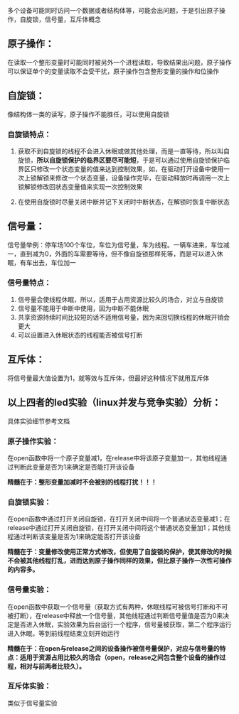 多个设备可能同时访问一个数据或者结构体等，可能会出问题，于是引出原子操作，自旋锁，信号量，互斥体概念

## 原子操作：

在读取一个整形变量时可能同时被另外一个进程读取，导致结果出问题，原子操作可以保证单个的变量读取不会受干扰，原子操作包含整形变量的操作和位操作

## 自旋锁：

像结构体一类的读写，原子操作不能胜任，可以使用自旋锁

### 自旋锁特点：

1. 获取不到自旋锁的线程不会进入休眠或做其他处理，而是一直等待，所以叫自旋锁，**所以自旋锁保护的临界区要尽可能短**，于是可以通过使用自旋锁保护临界区只修改一个状态变量的值来达到控制效果，如，在驱动打开设备中使用一次上锁解锁来修改一个状态变量，设备操作完毕，在驱动释放时再调用一次上锁解锁修改回状态变量值来实现一次控制效果

2. 在使用自旋锁时尽量关闭中断并记下关闭时中断状态，在解锁时恢复中断状态

## 信号量：

信号量举例：停车场100个车位，车位为信号量，车为线程。一辆车进来，车位减一，直到减为0，外面的车需要等待，但不像自旋锁那样死等，而是可以进入休眠，有车出去，车位加一

### 信号量特点：

1. 信号量会使线程休眠，所以，适用于占用资源比较久的场合，对立与自旋锁
2. 信号量不能用于中断中使用，因为中断不能休眠
3. 共享资源持续时间比较短的话不适用信号量，因为来回切换线程的休眠开销会更大
4. 可以设置进入休眠状态的线程能否被信号打断

## 互斥体：

将信号量最大值设置为1，就等效与互斥体，但最好这种情况下就用互斥体

## 以上四者的led实验（linux并发与竞争实验）分析：

具体实验细节参考文档

### 原子操作实验：

在open函数中将一个原子变量减1，在release中将该原子变量加一，其他线程通过判断此变量是否为1来确定是否能打开该设备

**精髓在于：整形变量加减时不会被别的线程打扰！！！**

### 自旋锁实验：

在open函数中通过打开关闭自旋锁，在打开关闭中间将一个普通状态变量减1；在release中通过打开关闭自旋锁，在打开关闭中间将这个普通状态变量加1；其他线程通过判断该变量是否为1来确定能否打开该设备

**精髓在于：变量修改使用正常方式修改，但使用了自旋锁的保护，使其修改的时候不会被其他线程打乱，进而达到原子操作同样的效果，但比原子操作一次性可操作的内容多。**

### 信号量实验：

在open函数中获取一个信号量（获取方式有两种，休眠线程可被信号打断和不可被打断），在release中释放一个信号量，其他线程通过判断信号量值是否为0来决定是否进入休眠，实验效果为后台运行一个程序，信号量被获取，第二个程序运行进入休眠，等到前线程结束立刻开始运行

**精髓在于：在open与release之间的设备操作被信号量保护，对应与信号量的特点：适用于资源占用比较久的场合（open，release之间包含整个设备的操作过程，相对与前两者比较久）。**

### 互斥体实验：

类似于信号量实验



